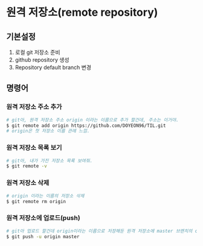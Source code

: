 # 원격 저장소(remote repository)

## 기본설정

1. 로컬 git 저장소 준비
2. github repository 생성
3. Repository default branch 변경



## 명령어

### 원격 저장소 주소 추가

```bash
# git아, 원격 저장소 주소 origin 이라는 이름으로 추가 할건데, 주소는 이거야.
$ git remote add origin https://github.com/DOYEON96/TIL.git
# origin은 첫 저장소 이름 관례 느낌.
```



### 원격 저장소 목록 보기

```bash
# git아, 내가 가진 저장소 목록 보여줘.
$ git remote -v
```



### 원격 저장소 삭제

```bash
# origin 이라는 이름의 저장소 삭제
$ git remote rm origin
```



###  원격 저장소에 업로드(push)

```bash
# git아 업로드 할건데 origin이라는 이름으로 저장해둔 원격 저장소에 master 브랜치의 commit 내역들을 업로드할거야.
$ git push -u origin master
```

